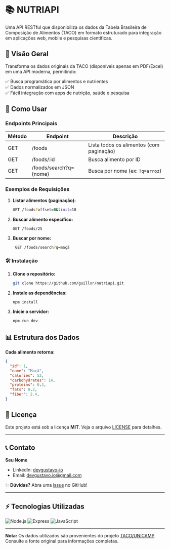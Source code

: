 # 📚 NUTRIAPI

Uma API RESTful que disponibiliza os dados da Tabela Brasileira de Composição de Alimentos (TACO) em formato estruturado para integração em aplicações web, mobile e pesquisas científicas.

## 📌 Visão Geral

Transforma os dados originais da TACO (disponíveis apenas em PDF/Excel) em uma API moderna, permitindo:

✅ Busca programática por alimentos e nutrientes  
✅ Dados normalizados em JSON  
✅ Fácil integração com apps de nutrição, saúde e pesquisa

## 🚀 Como Usar

### Endpoints Principais

| Método | Endpoint                     | Descrição                          |
|--------|------------------------------|-----------------------------------|
| GET  | /foods                     | Lista todos os alimentos (com paginação) |
| GET  | /foods/:id                 | Busca alimento por ID             |
| GET  | /foods/search?q={nome}     | Busca por nome (ex: `?q=arroz`)   |

### Exemplos de Requisições

1. **Listar alimentos (paginação):**
   ```bash
   GET /foods?offset=0&limit=10
    ```

2. **Buscar alimento específico:**
   ```bash
   GET /foods/25
    ```

3. **Buscar por nome:**
   ```bash
    GET /foods/search?q=maçã
   ```

### 🛠️ Instalação

1. **Clone o repositório:**
   ```bash
   git clone https://github.com/guillxr/nutriapi.git  
    ```

2. **Instale as dependências:**
   ```bash
   npm install  
    ```

3. **Inicie o servidor:**
   ```bash
   npm run dev
    ```

## 📊 Estrutura dos Dados

**Cada alimento retorna:**

```json
{
  "id": 1,
  "name": "Maçã",
  "calories": 52,
  "carbohydrates": 14,
  "proteins": 0.3,
  "fats": 0.2,
  "fiber": 2.4,
}
```

## 📜 Licença

Este projeto está sob a licença **MIT**. Veja o arquivo [LICENSE](LICENSE) para detalhes.

---

## 📞 Contato

**Seu Nome**  
- LinkedIn: [devgustavo-io](https://www.linkedin.com/in/devgustavo-io/)  
- Email: [devgustavo.io@gmail.com](mailto:devgustavo.io@gmail.com)  

✨ **Dúvidas?** Abra uma [issue](https://github.com/guillxr/nutriapi/issues) no GitHub!

---

## ⚡ Tecnologias Utilizadas

![Node.js](https://img.shields.io/badge/Node.js-43853D?style=for-the-badge&logo=node.js&logoColor=white)
![Express](https://img.shields.io/badge/Express-000000?style=for-the-badge&logo=express&logoColor=white)
![JavaScript](https://img.shields.io/badge/JavaScript-F7DF1E?style=for-the-badge&logo=javascript&logoColor=black)

---

**Nota:** Os dados utilizados são provenientes do projeto [TACO/UNICAMP](https://nepa.unicamp.br/categoria/taco/). Consulte a fonte original para informações completas.
